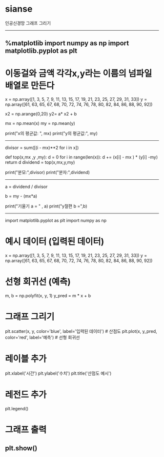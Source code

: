# sianse
인공신경망 그래프 그리기

-------------------------------------------
%matplotlib
import numpy as np
import matplotlib.pyplot as plt
------------------------------------------------
# 이동걸와 금액 각각x,y라는 이름의 넘파일 배열로 만든다
x = np.array([1, 3, 5, 7, 9, 11, 13, 15, 17, 19, 21, 23, 25, 27, 29, 31, 33])
y = np.array([61, 63, 65, 67, 68, 70, 72, 74, 76, 78, 80, 82, 84, 86, 88, 90, 92])


x2 = np.arange(0,20)
y2= a* x2 + b

mx = np.mean(x)
my = np.mean(y)

print("x의 평균값: ", mx)
print("y의 평균값:", my)

-------------------------------------------------------

divisor = sum([(i - mx)**2 for i in x])

def top(x,mx ,y ,my):
  d = 0
  for i in range(len(x)):
      d += (x[i] - mx ) * (y[i] -my)
  return d
dividend = top(x,mx,y,my)

print("분모:",divisor)
print("분자:",dividend)

-------------------------------------------

a = dividend / divisor

b = my - (mx*a)

print("기울기 a = " , a)
print("y절편 b =",b)

--------------------------
import matplotlib.pyplot as plt
import numpy as np

# 예시 데이터 (입력된 데이터)
x = np.array([1, 3, 5, 7, 9, 11, 13, 15, 17, 19, 21, 23, 25, 27, 29, 31, 33])
y = np.array([61, 63, 65, 67, 68, 70, 72, 74, 76, 78, 80, 82, 84, 86, 88, 90, 92])

# 선형 회귀선 (예측)
m, b = np.polyfit(x, y, 1)
y_pred = m * x + b

# 그래프 그리기
plt.scatter(x, y, color='blue', label='입력된 데이터')  # 산점도
plt.plot(x, y_pred, color='red', label='예측')  # 선형 회귀선

# 레이블 추가
plt.xlabel('시간')
plt.ylabel('수치')
plt.title('산점도 예시')

# 레전드 추가
plt.legend()

# 그래프 출력
plt.show()
----------------------------------------------

